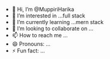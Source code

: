 - 👋 Hi, I’m @MuppiriHarika
- 👀 I’m interested in ...full stack
- 🌱 I’m currently learning ...mern stack
- 💞️ I’m looking to collaborate on ...
- 📫 How to reach me ...
- 😄 Pronouns: ...
- ⚡ Fun fact: ...

<!---
MuppiriHarika/MuppiriHarika is a ✨ special ✨ repository because its `README.md` (this file) appears on your GitHub profile.
You can click the Preview link to take a look at your changes.
--->
